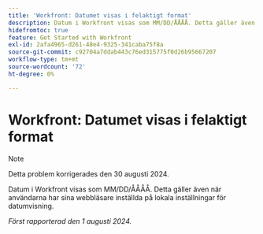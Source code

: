 ```yaml
---
title: 'Workfront: Datumet visas i felaktigt format'
description: Datum i Workfront visas som MM/DD/ÅÅÅÅ. Detta gäller även när användarna har sina webbläsare inställda på lokala inställningar för datumvisning.
hidefromtoc: true
feature: Get Started with Workfront
exl-id: 2afa4965-d261-48e4-9325-341caba75f8a
source-git-commit: c92704a7ddab443c76ed315775f0d26b95667207
workflow-type: tm+mt
source-wordcount: '72'
ht-degree: 0%

---
```


# Workfront: Datumet visas i felaktigt format

>[!NOTE]
>
>Detta problem korrigerades den 30 augusti 2024.

Datum i Workfront visas som MM/DD/ÅÅÅÅ. Detta gäller även när användarna har sina webbläsare inställda på lokala inställningar för datumvisning.

_Först rapporterad den 1 augusti 2024._
